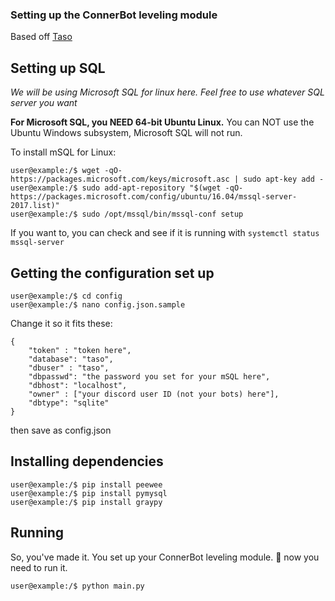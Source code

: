 ### Setting up the ConnerBot leveling module

Based off [Taso](https://github.com/SSL-Dev-Team/Taso)

## Setting up SQL
*We will be using Microsoft SQL for linux here. Feel free to use whatever SQL server you want*

**For Microsoft SQL, you NEED 64-bit Ubuntu Linux.**
You can NOT use the Ubuntu Windows subsystem, Microsoft SQL will not run.

To install mSQL for Linux:
```
user@example:/$ wget -qO- https://packages.microsoft.com/keys/microsoft.asc | sudo apt-key add -
user@example:/$ sudo add-apt-repository "$(wget -qO- https://packages.microsoft.com/config/ubuntu/16.04/mssql-server-2017.list)"
user@example:/$ sudo /opt/mssql/bin/mssql-conf setup
```

If you want to, you can check and see if it is running with `systemctl status mssql-server`

## Getting the configuration set up
```
user@example:/$ cd config
user@example:/$ nano config.json.sample
```
Change it so it fits these:
```
{
    "token" : "token here",
    "database": "taso",
    "dbuser" : "taso",
    "dbpasswd": "the password you set for your mSQL here",
    "dbhost": "localhost",
    "owner" : ["your discord user ID (not your bots) here"],
    "dbtype": "sqlite"
}
```
then save as config.json

## Installing dependencies 
```
user@example:/$ pip install peewee
user@example:/$ pip install pymysql
user@example:/$ pip install graypy
```

## Running 
So, you've made it. You set up your ConnerBot leveling module. 👏 now you need to run it.
```
user@example:/$ python main.py
```

